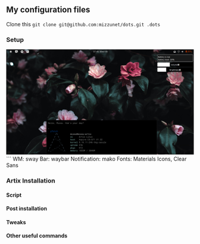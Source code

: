 ## My configuration files
Clone this `git clone git@github.com:mizzunet/dots.git .dots`
### Setup
<img src="/.screenshots/screenshot_mako.png" alt="Linux" />
```
WM: sway
Bar: waybar
Notification: mako
Fonts: Materials Icons, Clear Sans

### Artix Installation
#### Script
#### Post installation 
#### Tweaks
#### Other useful commands
